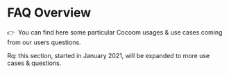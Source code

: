 # FAQ Overview

👉&nbsp;&nbsp;You can find here some particular Cocoom usages & use cases coming from our users questions.

Rq: this section, started in January 2021, will be expanded to more use cases & questions.
